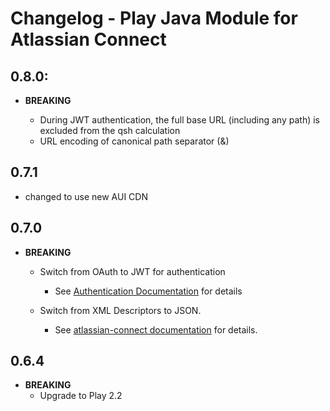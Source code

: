 # Changelog - Play Java Module for Atlassian Connect


## 0.8.0:

* **BREAKING**

    * During JWT authentication, the full base URL (including any path) is excluded from the qsh calculation
    * URL encoding of canonical path separator (&)

## 0.7.1

* changed to use new AUI CDN

## 0.7.0

* **BREAKING**

  * Switch from OAuth to JWT for authentication

    * See [Authentication Documentation](https://developer.atlassian.com/static/connect/docs/pages/concepts/authentication.html) for details

  * Switch from XML Descriptors to JSON.

    * See [atlassian-connect documentation](https://developer.atlassian.com/static/connect/docs/) for details.

## 0.6.4 
* **BREAKING** 
  * Upgrade to Play 2.2
